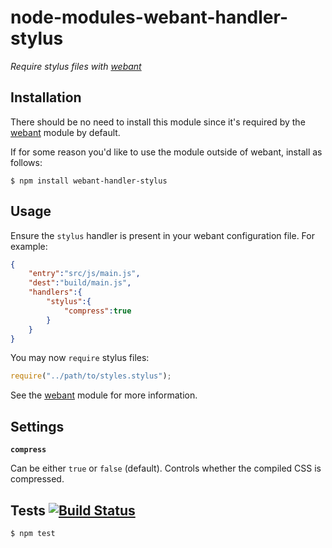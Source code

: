 # node-modules-webant-handler-stylus

_Require stylus files with [webant](https://github.com/theakman2/node-modules-webant)_

## Installation

There should be no need to install this module since it's required by the [webant](https://github.com/theakman2/node-modules-webant) module by default.

If for some reason you'd like to use the module outside of webant, install as follows:

    $ npm install webant-handler-stylus

## Usage

Ensure the `stylus` handler is present in your webant configuration file. For example:

````json
{
    "entry":"src/js/main.js",
    "dest":"build/main.js",
    "handlers":{
        "stylus":{
            "compress":true
        }
    }
}
````

You may now `require` stylus files:

````javascript
require("../path/to/styles.stylus");
````

See the [webant](https://github.com/theakman2/node-modules-webant) module for more information.

## Settings

__`compress`__

Can be either `true` or `false` (default). Controls whether the compiled CSS is compressed.

## Tests [![Build Status](https://travis-ci.org/theakman2/node-modules-webant-handler-stylus.png?branch=master)](https://travis-ci.org/theakman2/node-modules-webant-handler-stylus)

    $ npm test